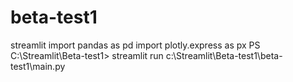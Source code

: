 # beta-test1
streamlit
import pandas as pd
import plotly.express as px
PS C:\Streamlit\Beta-test1> streamlit run c:\Streamlit\Beta-test1\beta-test1\main.py